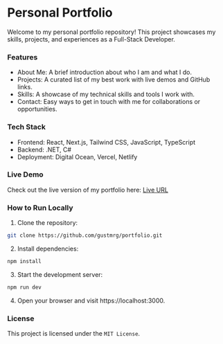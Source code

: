 # Personal Portfolio

Welcome to my personal portfolio repository! This project showcases my skills, projects, and experiences as a Full-Stack Developer.

### Features

- About Me: A brief introduction about who I am and what I do.
- Projects: A curated list of my best work with live demos and GitHub links.
- Skills: A showcase of my technical skills and tools I work with.
- Contact: Easy ways to get in touch with me for collaborations or opportunities.

### Tech Stack

- Frontend: React, Next.js, Tailwind CSS, JavaScript, TypeScript
- Backend: .NET, C#
- Deployment: Digital Ocean, Vercel, Netlify

### Live Demo

Check out the live version of my portfolio here: [Live URL](https://portfolio-gustmrgs-projects.vercel.app/)

### How to Run Locally

1. Clone the repository:

```bash
git clone https://github.com/gustmrg/portfolio.git
```

2. Install dependencies:

```bash
npm install
```

3. Start the development server:

```bash
npm run dev
```

4. Open your browser and visit https://localhost:3000.

### License

This project is licensed under the `MIT License`.
